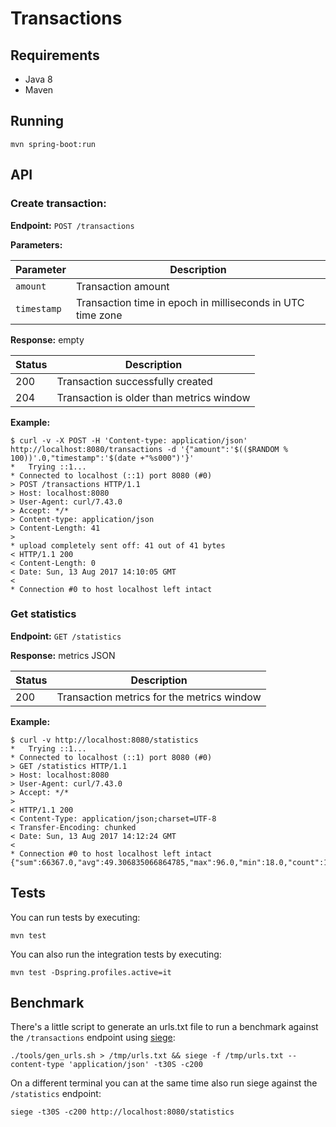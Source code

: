 # Transactions

## Requirements

- Java 8
- Maven

## Running

```
mvn spring-boot:run
```

## API

### Create transaction:

**Endpoint:** `POST /transactions`

**Parameters:**

| Parameter   | Description                                                |
|-------------|------------------------------------------------------------|
| `amount`    | Transaction amount                                         |
| `timestamp` | Transaction time in epoch in milliseconds in UTC time zone |

**Response:** empty

| Status | Description                              |
|--------|------------------------------------------|
| 200    | Transaction successfully created         |
| 204    | Transaction is older than metrics window |

**Example:**

```
$ curl -v -X POST -H 'Content-type: application/json' http://localhost:8080/transactions -d '{"amount":'$(($RANDOM % 100))'.0,"timestamp":'$(date +"%s000")'}'
*   Trying ::1...
* Connected to localhost (::1) port 8080 (#0)
> POST /transactions HTTP/1.1
> Host: localhost:8080
> User-Agent: curl/7.43.0
> Accept: */*
> Content-type: application/json
> Content-Length: 41
>
* upload completely sent off: 41 out of 41 bytes
< HTTP/1.1 200
< Content-Length: 0
< Date: Sun, 13 Aug 2017 14:10:05 GMT
<
* Connection #0 to host localhost left intact
```

### Get statistics

**Endpoint:** `GET /statistics`

**Response:** metrics JSON

| Status | Description                                |
|--------|--------------------------------------------|
| 200    | Transaction metrics for the metrics window |

**Example:**

```
$ curl -v http://localhost:8080/statistics
*   Trying ::1...
* Connected to localhost (::1) port 8080 (#0)
> GET /statistics HTTP/1.1
> Host: localhost:8080
> User-Agent: curl/7.43.0
> Accept: */*
>
< HTTP/1.1 200
< Content-Type: application/json;charset=UTF-8
< Transfer-Encoding: chunked
< Date: Sun, 13 Aug 2017 14:12:24 GMT
<
* Connection #0 to host localhost left intact
{"sum":66367.0,"avg":49.306835066864785,"max":96.0,"min":18.0,"count":1346}
```

## Tests

You can run tests by executing:

```
mvn test
```

You can also run the integration tests by executing:

```
mvn test -Dspring.profiles.active=it
```

## Benchmark

There's a little script to generate an urls.txt file to run a benchmark against the `/transactions` endpoint using [siege](https://www.joedog.org/siege-home/):

```
./tools/gen_urls.sh > /tmp/urls.txt && siege -f /tmp/urls.txt --content-type 'application/json' -t30S -c200
```

On a different terminal you can at the same time also run siege against the `/statistics` endpoint:

```
siege -t30S -c200 http://localhost:8080/statistics
```
